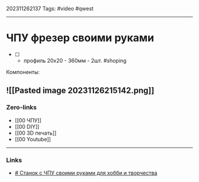 202311262137
Tags: #video #qwest 

---
# ЧПУ фрезер своими руками

- [ ] - профиль 20х20 - 360мм - 2шт. #shoping 

Компоненты:

![[Pasted image 20231126215142.png]]
---
### Zero-links

- [[00 ЧПУ]]
- [[00 DIY]]
- [[00 3D печать]]
- [[00 Youtube]]
---
### Links

- [# Станок с ЧПУ своими руками для хобби и творчества](https://www.youtube.com/watch?v=HnzeDcomN8E&t=367s)
